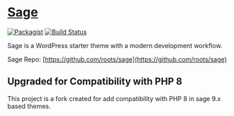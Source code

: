 # [Sage](https://roots.io/sage/)
[![Packagist](https://img.shields.io/packagist/vpre/darkfoxdeveloper/sage-lib.svg?style=flat-square)](https://packagist.org/packages/roots/sage-lib)
[![Build Status](https://img.shields.io/travis/roots/sage-lib.svg?style=flat-square)](https://travis-ci.org/roots/sage-lib)

Sage is a WordPress starter theme with a modern development workflow.

Sage Repo: [https://github.com/roots/sage](https://github.com/roots/sage)

## Upgraded for Compatibility with PHP 8
This project is a fork created for add compatibility with PHP 8 in sage 9.x based themes.
